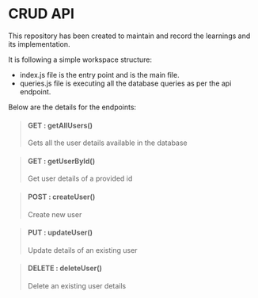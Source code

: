 # CRUD API 
This repository has been created to maintain and record the learnings and its implementation.

It is following a simple workspace structure:
- index.js file is the entry point and is the main file.
- queries.js file is executing all the database queries as per the api endpoint.

Below are the details for the endpoints:

> #### GET : getAllUsers()
> Gets all the user details available in the database

> #### GET : getUserById()
> Get user details of a provided id

> #### POST : createUser()
> Create new user 

> #### PUT : updateUser()
> Update details of an existing user

> #### DELETE : deleteUser()
> Delete an existing user details